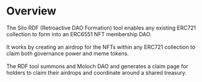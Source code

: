 # Overview

The Silo RDF (Retroactive DAO Formation) tool enables any existing ERC721 collection to form into an ERC6551 NFT membership DAO.\
\
It works by creating an airdrop for the NFTs within any ERC721 collection to claim both governance power and meme tokens.\
\
The RDF tool summons and Moloch DAO and generates a claim page for holders to claim their airdrops and coordinate around a shared treasury.
